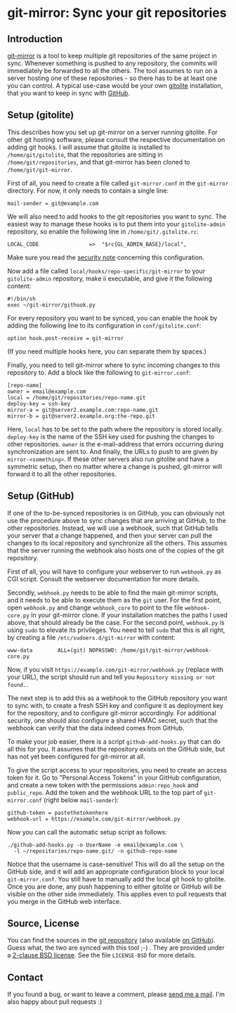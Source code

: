 # git-mirror: Sync your git repositories

## Introduction

[git-mirror](https://www.ralfj.de/projects/git-mirror) is a tool to keep 
multiple git repositories of the same project in sync. Whenever something is 
pushed to any repository, the commits will immediately be forwarded to all the 
others. The tool assumes to run on a server hosting one of these repositories - 
so there has to be at least one you can control. A typical use-case would be 
your own [gitolite](http://gitolite.com/gitolite/index.html) installation, that 
you want to keep in sync with [GitHub](https://github.com/).

## Setup (gitolite)

This describes how you set up git-mirror on a server running gitolite. For other 
git hosting software, please consult the respective documentation on adding git 
hooks. I will assume that gitolite is installed to `/home/git/gitolite`, that 
the repositories are sitting in `/home/git/repositories`, and that git-mirror 
has been cloned to `/home/git/git-mirror`.

First of all, you need to create a file called `git-mirror.conf` in the 
`git-mirror` directory. For now, it only needs to contain a single line:

    mail-sender = git@example.com

We will also need to add hooks to the git repositories you want to sync. The 
easiest way to manage these hooks is to put them into your `gitolite-admin` 
repository, so enable the following line in `/home/git/.gitolite.rc`:

    LOCAL_CODE                =>  "$rc{GL_ADMIN_BASE}/local",

Make sure you read the [security note](http://gitolite.com/gitolite/non-core.html#pushcode)
concerning this configuration.

Now add a file called `local/hooks/repo-specific/git-mirror` to your 
`gitolite-admin` repository, make ii executable, and give it the following 
content:

    #!/bin/sh
    exec ~/git-mirror/githook.py

For every repository you want to be synced, you can enable the hook by adding 
the following line to its configuration in `conf/gitolite.conf`:

    option hook.post-receive = git-mirror

(If you need multiple hooks here, you can separate them by spaces.)

Finally, you need to tell git-mirror where to sync incoming changes to this 
repository to. Add a block like the following to `git-mirror.conf`:

    [repo-name]
    owner = email@example.com
    local = /home/git/repositories/repo-name.git
    deploy-key = ssh-key
    mirror-a = git@server2.example.com:repo-name.git
    mirror-b = git@server2.example.org:the-repo.git

Here, `local` has to be set to the path where the repository is stored 
locally. `deploy-key` is the name of the SSH key used for pushing the changes 
to other repositories. `owner` is the e-mail-address that errors occurring 
during synchronization are sent to. And finally, the URLs to push to are given 
by `mirror-<something>`. If these other servers also run gitolite and have a 
symmetric setup, then no matter where a change is pushed, git-mirror will 
forward it to all the other repositories.

## Setup (GitHub)

If one of the to-be-synced repositories is on GitHub, you can obviously not use 
the procedure above to sync changes that are arriving at GitHub, to the other 
repositories. Instead, we will use a webhook, such that GitHub tells your server 
that a change happened, and then your server can pull the changes to its local 
repository and synchronize all the others. This assumes that the server running 
the webhook also hosts one of the copies of the git repository.

First of all, you will have to configure your webserver to run `webhook.py` as 
CGI script. Consult the webserver documentation for more details.

Secondly, `webhook.py` needs to be able to find the main git-mirror scripts, 
and it needs to be able to execute them as the `git` user. For the first 
point, open `webhook.py` and change `webhook_core` to point to the file 
`webhook-core.py` in your git-mirror clone. If your installation matches the 
paths I used above, that should already be the case. For the second point, 
`webhook.py` is using `sudo` to elevate its privileges. You need to tell 
`sudo` that this is all right, by creating a file 
`/etc/sudoers.d/git-mirror` with content:

    www-data        ALL=(git) NOPASSWD: /home/git/git-mirror/webhook-core.py

Now, if you visit `https://example.com/git-mirror/webhook.py` (replace with 
your URL), the script should run and tell you `Repository missing or not 
found.`.

The next step is to add this as a webhook to the GitHub repository you want to 
sync with, to create a fresh SSH key and configure it as deployment key for the 
repository, and to configure git-mirror accordingly. For additional security, 
one should also configure a shared HMAC secret, such that the webhook can verify 
that the data indeed comes from GitHub.

To make your job easier, there is a script `github-add-hooks.py` that can do 
all this for you. It assumes that the repository exists on the GitHub side, but 
has not yet been configured for git-mirror at all.

To give the script access to your repositories, you need to create an access 
token for it. Go to "Personal Access Tokens" in your GitHub configuration, and 
create a new token with the permissions `admin:repo_hook` and `public_repo`. 
Add the token and the webhook URL to the top part of `git-mirror.conf` (right 
below `mail-sender`):

    github-token = pastethetokenhere
    webhook-url = https://example.com/git-mirror/webhook.py

Now you can call the automatic setup script as follows:

    ./github-add-hooks.py -o UserName -e email@example.com \
      -l ~/repositories/repo-name.git/ -n github-repo-name

Notice that the username is case-sensitive! This will do all the setup
on the GitHub side, and it will add an appropriate configuration block
to your local `git-mirror.conf`. You still have to manually add the
local git hook to gitolite. Once you are done, any push happening to
either gitolite or GitHub will be visible on the other side
immediately. This applies even to pull requests that you merge in the
GitHub web interface.

## Source, License

You can find the sources in the [git
repository](https://git.ralfj.de/git-mirror.git) (also available
[on GitHub](https://github.com/RalfJung/git-mirror)).  Guess what, the
two are synced with this tool ;-) . They are provided under a
[2-clause BSD
license](http://opensource.org/licenses/bsd-license.php). See the file
`LICENSE-BSD` for more details.

## Contact

If you found a bug, or want to leave a comment, please [send me a
mail](mailto:post-AT-ralfj-DOT-de). I'm also happy about pull requests
:)
